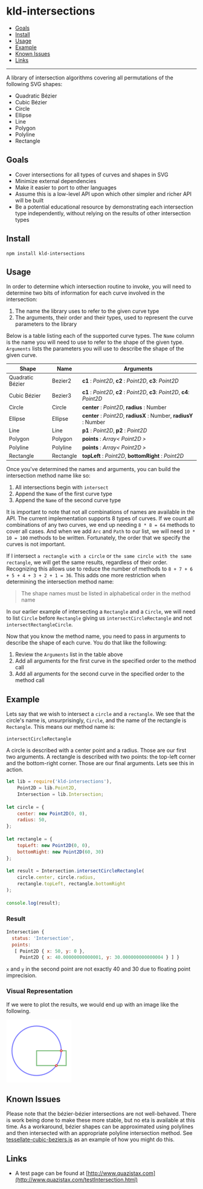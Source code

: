 # kld-intersections

- [Goals](#goals)
- [Install](#install)
- [Usage](#usage)
- [Example](#usage-example)
- [Known Issues](#known-issues)
- [Links](#links)

---

A library of intersection algorithms covering all permutations of the following SVG shapes:

- Quadratic Bézier
- Cubic Bézier
- Circle
- Ellipse
- Line
- Polygon
- Polyline
- Rectangle

## Goals

- Cover intersections for all types of curves and shapes in SVG
- Minimize external dependencies
- Make it easier to port to other languages
- Assume this is a low-level API upon which other simpler and richer API will be built
- Be a potential educational resource by demonstrating each intersection type independently, without relying on the results of other intersection types

## Install

    npm install kld-intersections

## Usage

In order to determine which intersection routine to invoke, you will need to determine two bits of information for each curve involved in the intersection:

1. The name the library uses to refer to the given curve type
2. The arguments, their order and their types, used to represent the curve parameters to the library

Below is a table listing each of the supported curve types. The `Name` column is the name you will need to use to refer to the shape of the given type. `Arguments` lists the parameters you will use to describe the shape of the given curve.

| Shape            | Name      | Arguments                                                                    |
| ---              | ---       | ---                                                                          |
| Quadratic Bézier | Bezier2   | **c1** : *Point2D*, **c2** : *Point2D*, **c3**: *Point2D*                    |
| Cubic Bézier     | Bezier3   | **c1** : *Point2D*, **c2** : *Point2D*, **c3**: *Point2D*, **c4**: *Point2D* |
| Circle           | Circle    | **center** : *Point2D*, **radius** : Number                                  |
| Ellipse          | Ellipse   | **center** : *Point2D*, **radiusX** : Number, **radiusY** : Number           |
| Line             | Line      | **p1** : *Point2D*, **p2** : *Point2D*                                       |
| Polygon          | Polygon   | **points** : *Array< Point2D >*                                                |
| Polyline         | Polyline  | **points** : *Array< Point2D >*                                                |
| Rectangle        | Rectangle | **topLeft** : *Point2D*, **bottomRight** : *Point2D*                         |

Once you've determined the names and arguments, you can build the intersection method name like so:

1. All intersections begin with `intersect`
2. Append the `Name` of the first curve type
3. Append the `Name` of the second curve type

It is important to note that not all combinations of names are available in the API. The current implementation supports 8 types of curves. If we count all combinations of any two curves, we end up needing `8 * 8 = 64` methods to cover all cases. And when we add `Arc` and `Path` to our list, we will need `10 * 10 = 100` methods to be written. Fortunately, the order that we specify the curves is not important.

If I intersect `a rectangle with a circle` or `the same circle with the same rectangle`, we will get the same results, regardless of their order. Recognizing this allows use to reduce the number of methods to `8 + 7 + 6 + 5 + 4 + 3 + 2 + 1 = 36`. This adds one more restriction when determining the intersection method name:

> The shape names must be listed in alphabetical order in the method name

In our earlier example of intersecting a `Rectangle` and a `Circle`, we will need to list `Circle` before `Rectangle` giving us `intersectCircleRectangle` and not `intersectRectangleCircle`.

Now that you know the method name, you need to pass in arguments to describe the shape of each curve. You do that like the following:

1. Review the `Arguments` list in the table above
2. Add all arguments for the first curve in the specified order to the method call
3. Add all arguments for the second curve in the specified order to the method call

## Example

Lets say that we wish to intersect a `circle` and a `rectangle`. We see that the circle's name is, unsurprisingly, `Circle`, and the name of the rectangle is `Rectangle`. This means our method name is:

```intersectCircleRectangle```

A circle is described with a center point and a radius. Those are our first two arguments. A rectangle is described with two points: the top-left corner and the bottom-right corner. Those are our final arguments. Lets see this in action.

```javascript
let lib = require('kld-intersections'),
    Point2D = lib.Point2D,
    Intersection = lib.Intersection;

let circle = {
    center: new Point2D(0, 0),
    radius: 50,
};

let rectangle = {
    topLeft: new Point2D(0, 0),
    bottomRight: new Point2D(60, 30)
};

let result = Intersection.intersectCircleRectangle(
    circle.center, circle.radius,
    rectangle.topLeft, rectangle.bottomRight
);

console.log(result);
```

### Result

```javascript
Intersection {
  status: 'Intersection',
  points: 
   [ Point2D { x: 50, y: 0 },
     Point2D { x: 40.00000000000001, y: 30.000000000000004 } ] }
```

`x` and `y` in the second point are not exactly 40 and 30 due to floating point imprecision.

### Visual Representation

If we were to plot the results, we would end up with an image like the following.

![Example image 1](./images/usage-example-1.png)

## Known Issues

Please note that the bézier-bézier intersections are not well-behaved. There is work being done to make these more stable, but no eta is available at this time. As a workaround, bézier shapes can be approximated using polylines and then intersected with an appropriate polyline intersection method. See [tessellate-cubic-beziers.js](examples/tessellate-cubic-beziers.js) as an example of how you might do this.

## Links

- A test page can be found at [http://www.quazistax.com](http://www.quazistax.com/testIntersection.html)
